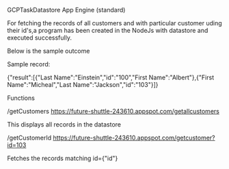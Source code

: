 
GCPTaskDatastore App Engine (standard)

For fetching the records of all customers and with particular customer uding their id's,a program has been created in the NodeJs with datastore and executed successfully.

Below is the sample outcome

Sample record:

  {"result":[{"Last Name":"Einstein","id":"100","First Name":"Albert"},{"First Name":"Micheal","Last Name":"Jackson","id":"103"}]}

Functions

/getCustomers https://future-shuttle-243610.appspot.com/getallcustomers

This displays all records in the datastore

/getCustomerId https://future-shuttle-243610.appspot.com/getcustomer?id=103

Fetches the records matching id={"id"}
